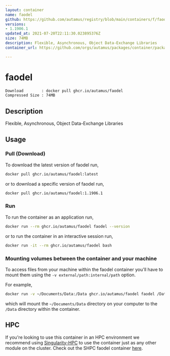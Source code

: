 ```yaml
---
layout: container
name: faodel
github: https://github.com/autamus/registry/blob/main/containers/f/faodel/spack.yaml
versions:
- 1.1906.1
updated_at: 2021-07-20T22:11:30.023895376Z
size: 74MB
description: Flexible, Asynchronous, Object Data-Exchange Libraries
container_url: https://github.com/orgs/autamus/packages/container/package/faodel

---
```

# faodel
```bash 
Download        : docker pull ghcr.io/autamus/faodel
Compressed Size : 74MB
```

## Description
Flexible, Asynchronous, Object Data-Exchange Libraries

## Usage
### Pull (Download)
To download the latest version of faodel run,

```bash
docker pull ghcr.io/autamus/faodel:latest
```

or to download a specific version of faodel run,

```bash
docker pull ghcr.io/autamus/faodel:1.1906.1
```
### Run
To run the container as an application run,
```bash
docker run --rm ghcr.io/autamus/faodel faodel --version
```

or to run the container in an interactive session run,
```bash
docker run -it --rm ghcr.io/autamus/faodel bash
```

### Mounting volumes between the container and your machine
To access files from your machine within the faodel container you'll have to mount them using the `-v external/path:internal/path` option.

For example,
```bash
docker run -v ~/Documents/Data:/Data ghcr.io/autamus/faodel faodel /Data/myData.csv
```
which will mount the `~/Documents/Data` directory on your computer to the `/Data` directory within the container.

## HPC
If you're looking to use this container in an HPC environment we recommend using [Singularity-HPC](https://singularity-hpc.readthedocs.io) to use the container just as any other module on the cluster. Check out the SHPC faodel container [here](https://singularityhub.github.io/singularity-hpc/r/ghcr.io-autamus-faodel/).